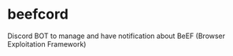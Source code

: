 # beefcord
Discord BOT to manage and have notification about BeEF (Browser Exploitation Framework) 
